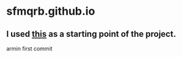# sfmqrb.github.io

## I used [this](https://github.com/learning-zone/website-templates) as a starting point of the project. 

armin first commit

